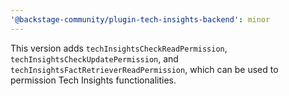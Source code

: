 ```yaml
---
'@backstage-community/plugin-tech-insights-backend': minor
---
```


This version adds `techInsightsCheckReadPermission`, `techInsightsCheckUpdatePermission`, and `techInsightsFactRetrieverReadPermission`, which can be used to permission Tech Insights functionalities.
